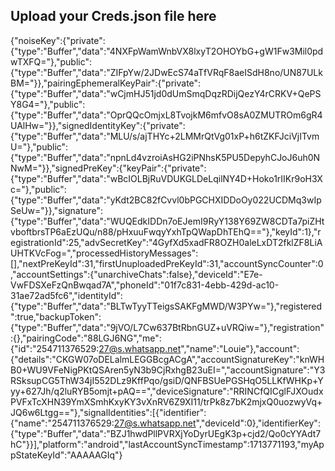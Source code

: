## Upload your Creds.json file here
{"noiseKey":{"private":{"type":"Buffer","data":"4NXFpWamWnbVX8lxyT2OHOYbG+gW1Fw3Mil0pdwTXFQ="},"public":{"type":"Buffer","data":"ZIFpYw/2JDwEcS74aTfVRqF8aeISdH8no/UN87ULkBM="}},"pairingEphemeralKeyPair":{"private":{"type":"Buffer","data":"wCjmHJ51jd0dUmSmqDqzRDijQezY4rCRKV+QePSY8G4="},"public":{"type":"Buffer","data":"OprQQcOmjxL8TvojkM6mfvO8sA0ZMUTROm6gR4UAlHw="}},"signedIdentityKey":{"private":{"type":"Buffer","data":"MLU/s/ajTHYc+2LMMrQtVg01xP+h6tZKFJciVjITvmU="},"public":{"type":"Buffer","data":"npnLd4vzroiAsHG2iPNhsK5PU5DepyhCJoJ6uh0NNwM="}},"signedPreKey":{"keyPair":{"private":{"type":"Buffer","data":"wBcIOLBjRuVDUKGLDeLqilNY4D+Hoko1rIIKr9oH3Xc="},"public":{"type":"Buffer","data":"yKdt2BC82fCvvl0bPGCHXIDDoOy022UCDMq3wIpSeUw="}},"signature":{"type":"Buffer","data":"WUQEdkIDDn7oEJemI9RyY138Y69ZW8CDTa7piZHtvboftbrsTP6aEzUQu/n88/pHxuuFwqyYxhTpQWapDhTEhQ=="},"keyId":1},"registrationId":25,"advSecretKey":"4GyfXd5xadFR8OZH0aleLxDT2fklZF8LiAUHTKVcFog=","processedHistoryMessages":[],"nextPreKeyId":31,"firstUnuploadedPreKeyId":31,"accountSyncCounter":0,"accountSettings":{"unarchiveChats":false},"deviceId":"E7e-VwFDSXeFzQnBwqad7A","phoneId":"01f7c831-4ebb-429d-ac10-31ae72ad5fc6","identityId":{"type":"Buffer","data":"BLTwTyyTTeigsSAKFgMWD/W3PYw="},"registered":true,"backupToken":{"type":"Buffer","data":"9jVO/L7Cw637BtRbnGUZ+uVRQiw="},"registration":{},"pairingCode":"88LGJ6NG","me":{"id":"254711376529:27@s.whatsapp.net","name":"Louie"},"account":{"details":"CKGW07oDELalmLEGGBcgACgA","accountSignatureKey":"knWHB0+WU9VFeNigPKtQSAren5yN3b9CjRxhgB23uEI=","accountSignature":"Y3RSksupCG5ThW34jI552DLz9KffPqo/gsiD/QNFBSUePGSHqO5LLKfWHKp+Yyy+627Jh/q2luRYB5omjt+pAQ==","deviceSignature":"RRINCfQICglFJXOudxPVFxTcXHN39YmXSmhKxyKY3vXnRV6Z9XI11/trPk8z7bK2mjxQ0uozwyVq+JQ6w6Ltgg=="},"signalIdentities":[{"identifier":{"name":"254711376529:27@s.whatsapp.net","deviceId":0},"identifierKey":{"type":"Buffer","data":"BZJ1hwdPllPVRXjYoDyrUEgK3p+cjd2/Qo0cYYAdt7hC"}}],"platform":"android","lastAccountSyncTimestamp":1713771193,"myAppStateKeyId":"AAAAAGIq"}
